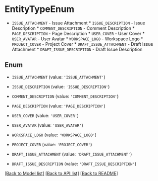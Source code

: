 # EntityTypeEnum

* `ISSUE_ATTACHMENT` - Issue Attachment * `ISSUE_DESCRIPTION` - Issue Description * `COMMENT_DESCRIPTION` - Comment Description * `PAGE_DESCRIPTION` - Page Description * `USER_COVER` - User Cover * `USER_AVATAR` - User Avatar * `WORKSPACE_LOGO` - Workspace Logo * `PROJECT_COVER` - Project Cover * `DRAFT_ISSUE_ATTACHMENT` - Draft Issue Attachment * `DRAFT_ISSUE_DESCRIPTION` - Draft Issue Description

## Enum

* `ISSUE_ATTACHMENT` (value: `'ISSUE_ATTACHMENT'`)

* `ISSUE_DESCRIPTION` (value: `'ISSUE_DESCRIPTION'`)

* `COMMENT_DESCRIPTION` (value: `'COMMENT_DESCRIPTION'`)

* `PAGE_DESCRIPTION` (value: `'PAGE_DESCRIPTION'`)

* `USER_COVER` (value: `'USER_COVER'`)

* `USER_AVATAR` (value: `'USER_AVATAR'`)

* `WORKSPACE_LOGO` (value: `'WORKSPACE_LOGO'`)

* `PROJECT_COVER` (value: `'PROJECT_COVER'`)

* `DRAFT_ISSUE_ATTACHMENT` (value: `'DRAFT_ISSUE_ATTACHMENT'`)

* `DRAFT_ISSUE_DESCRIPTION` (value: `'DRAFT_ISSUE_DESCRIPTION'`)

[[Back to Model list]](../README.md#documentation-for-models) [[Back to API list]](../README.md#documentation-for-api-endpoints) [[Back to README]](../README.md)


